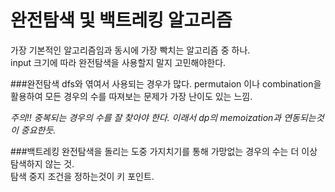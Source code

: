 완전탐색 및 백트레킹 알고리즘 
====

가장 기본적인 알고리즘임과 동시에 가장 빡치는 알고리즘 중 하나.    
input 크기에 따라 완전탐색을 사용할지 말지 고민해야한다.   

        
###완전탐색
dfs와 엮여서 사용되는 경우가 많다. permutaion 이나 combination을 활용하여 모든 경우의 수를 따져보는 문제가 가장 난이도 있는 느낌.
   
*주의!! 중복되는 경우의 수를 잘 찾아야 한다. 이래서 dp의 memoization과 연동되는것이 중요한듯.*

###백트레킹
완전탐색을 돌리는 도중 가지치기를 통해 가망없는 경우의 수는 더 이상 탐색하지 않는 것.   
탐색 중지 조건을 정하는것이 키 포인트. 